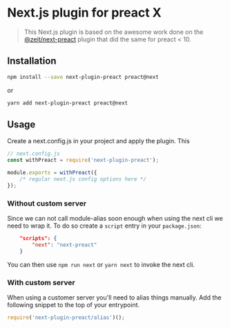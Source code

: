 # Next.js plugin for preact X

> This Next.js plugin is based on the awesome work done on the  [@zeit/next-preact](https://github.com/zeit/next-plugins/tree/master/packages/next-preact) plugin that did the same for preact < 10.

## Installation

```sh
npm install --save next-plugin-preact preact@next
```

or

```sh
yarn add next-plugin-preact preact@next
```

## Usage

Create a next.config.js in your project and apply the plugin. This 

```js
// next.config.js
const withPreact = require('next-plugin-preact');

module.exports = withPreact({
    /* regular next.js config options here */
});
```

### Without custom server

Since we can not call module-alias soon enough when using the next cli we need to wrap it. To do so create a `script` entry in your `package.json`:

```json
    "scripts": {
        "next": "next-preact"
    }
```

You can then use `npm run next` or `yarn next` to invoke the next cli.

### With custom server

When using a customer server you'll need to alias things manually. Add the following snippet to the top of your entrypoint.

```js
require('next-plugin-preact/alias')();
```
